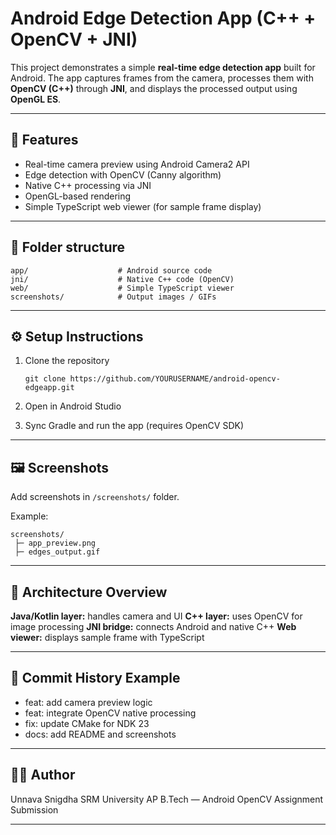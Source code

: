 # Android Edge Detection App (C++ + OpenCV + JNI)

This project demonstrates a simple **real-time edge detection app** built for Android.
The app captures frames from the camera, processes them with **OpenCV (C++)** through **JNI**, and displays the processed output using **OpenGL ES**.

---

## 🚀 Features

* Real-time camera preview using Android Camera2 API
* Edge detection with OpenCV (Canny algorithm)
* Native C++ processing via JNI
* OpenGL-based rendering
* Simple TypeScript web viewer (for sample frame display)

---

## 🧩 Folder structure

```
app/                    # Android source code
jni/                    # Native C++ code (OpenCV)
web/                    # Simple TypeScript viewer
screenshots/            # Output images / GIFs
```

---

## ⚙️ Setup Instructions

1. Clone the repository

   ```
   git clone https://github.com/YOURUSERNAME/android-opencv-edgeapp.git
   ```
2. Open in Android Studio
3. Sync Gradle and run the app (requires OpenCV SDK)

---

## 🖼 Screenshots

Add screenshots in `/screenshots/` folder.

Example:

```
screenshots/
 ├─ app_preview.png
 ├─ edges_output.gif
```

---

## 🧠 Architecture Overview

**Java/Kotlin layer:** handles camera and UI
**C++ layer:** uses OpenCV for image processing
**JNI bridge:** connects Android and native C++
**Web viewer:** displays sample frame with TypeScript

---

## 🧾 Commit History Example

* feat: add camera preview logic
* feat: integrate OpenCV native processing
* fix: update CMake for NDK 23
* docs: add README and screenshots

---

## 👩‍💻 Author

Unnava Snigdha
SRM University AP
B.Tech — Android OpenCV Assignment Submission

---
